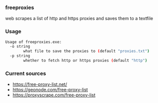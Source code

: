 ### freeproxies
web scrapes a list of http and https proxies and saves them to a textfile
### Usage
```bash
Usage of freeproxies.exe:
  -o string
        what file to save the proxies to (default "proxies.txt")
  -p string
        whether to fetch http or https proxies (default "http")
```
### Current sources
- https://free-proxy-list.net/
- https://geonode.com/free-proxy-list
- https://proxyscrape.com/free-proxy-list